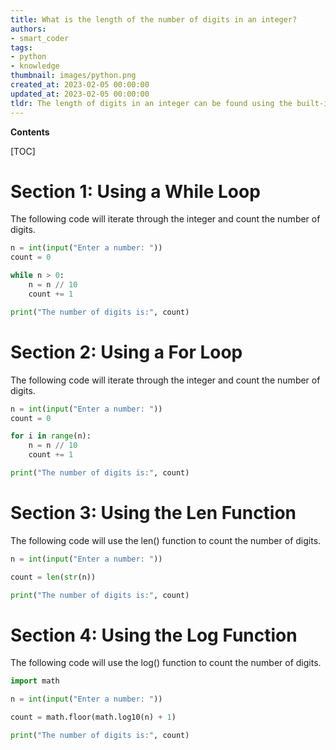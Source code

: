 ```yaml
---
title: What is the length of the number of digits in an integer?
authors:
- smart_coder
tags:
- python
- knowledge
thumbnail: images/python.png
created_at: 2023-02-05 00:00:00
updated_at: 2023-02-05 00:00:00
tldr: The length of digits in an integer can be found using the built-in function len() on the string representation of the integer.
---
```


**Contents**

[TOC]

# Section 1: Using a While Loop

The following code will iterate through the integer and count the number of digits.

```python
n = int(input("Enter a number: "))
count = 0

while n > 0:
    n = n // 10
    count += 1

print("The number of digits is:", count)
```

# Section 2: Using a For Loop

The following code will iterate through the integer and count the number of digits.

```python
n = int(input("Enter a number: "))
count = 0

for i in range(n):
    n = n // 10
    count += 1

print("The number of digits is:", count)
```

# Section 3: Using the Len Function

The following code will use the len() function to count the number of digits.

```python
n = int(input("Enter a number: "))

count = len(str(n))

print("The number of digits is:", count)
```

# Section 4: Using the Log Function

The following code will use the log() function to count the number of digits.

```python
import math

n = int(input("Enter a number: "))

count = math.floor(math.log10(n) + 1)

print("The number of digits is:", count)
```
